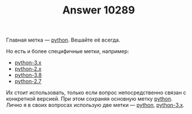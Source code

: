 ﻿---
title: "Answer 10289"
se.owner.user_id: 339283
se.owner.display_name: "nomnoms12"
se.owner.link: "https://ru.meta.stackoverflow.com/users/339283/nomnoms12"
se.answer_id: 10289
se.question_id: 10286
se.post_type: answer
se.score: 9
se.is_accepted: False
---
<p>Главная метка — <a href="https://ru.stackoverflow.com/questions/tagged/python" class="post-tag" title="показать вопросы с меткой [python]" rel="tag">python</a>. Вешайте её всегда.</p>

<p>Но есть и более специфичные метки, например:</p>

<ul>
<li><a href="https://ru.stackoverflow.com/questions/tagged/python-3.x" class="post-tag" title="показать вопросы с меткой [python-3.x]" rel="tag">python-3.x</a></li>
<li><a href="https://ru.stackoverflow.com/questions/tagged/python-2.x" class="post-tag" title="показать вопросы с меткой [python-2.x]" rel="tag">python-2.x</a></li>
<li><a href="https://ru.stackoverflow.com/questions/tagged/python-3.8" class="post-tag" title="показать вопросы с меткой [python-3.8]" rel="tag">python-3.8</a></li>
<li><a href="https://ru.stackoverflow.com/questions/tagged/python-2.7" class="post-tag" title="показать вопросы с меткой [python-2.7]" rel="tag">python-2.7</a></li>
</ul>

<p>Их стоит использовать, только если вопрос непосредственно связан с конкретной версией. При этом сохраняя основную метку <a href="https://ru.stackoverflow.com/questions/tagged/python" class="post-tag" title="показать вопросы с меткой [python]" rel="tag">python</a>.<br>
Лично я в своих вопросах использую две метки — <a href="https://ru.stackoverflow.com/questions/tagged/python" class="post-tag" title="показать вопросы с меткой [python]" rel="tag">python</a>, <a href="https://ru.stackoverflow.com/questions/tagged/python-3.x" class="post-tag" title="показать вопросы с меткой [python-3.x]" rel="tag">python-3.x</a>.</p>
